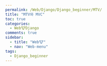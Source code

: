 ```yaml
---
permalink: /Web/Django/Django_beginner/MTV/
title: "MTV와 MVC"
toc: true
categories:
  - Web🐮Django
comments: true
sidebar:
  - title: "Web🐮"
  - nav: "Web-menu"
tags:
  - Django_beginner
---
```

